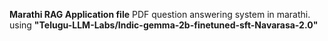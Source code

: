 **Marathi RAG Application file**
PDF question answering system in marathi.
using **"Telugu-LLM-Labs/Indic-gemma-2b-finetuned-sft-Navarasa-2.0"**
